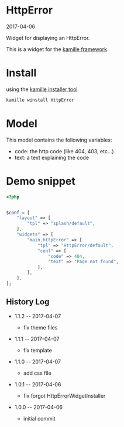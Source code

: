 HttpError
===============
2017-04-06



Widget for displaying an HttpError.




This is a widget for the [kamille framework](https://github.com/lingtalfi/Kamille).


Install
===========
using the [kamille installer tool](https://github.com/lingtalfi/kamille-installer-tool)
```bash
kamille winstall HttpError
```



Model
===========

This model contains the following variables:

- code: the http code (like 404, 403, etc...)
- text: a text explaining the code



Demo snippet
=========

```php
<?php


$conf = [
    "layout" => [
        "tpl" => "splash/default",
    ],
    "widgets" => [
        "main.httpError" => [
            "tpl" => "HttpError/default",
            "conf" => [
                "code" => 404,
                "text" => "Page not found",
            ],
        ],
    ],
];
```






History Log
------------------
    
- 1.1.2 -- 2017-04-07

    - fix theme files

- 1.1.1 -- 2017-04-07

    - fix template

- 1.1.0 -- 2017-04-07

    - add css file

- 1.0.1 -- 2017-04-06

    - fix forgot HttpErrorWidgetInstaller

- 1.0.0 -- 2017-04-06

    - initial commit